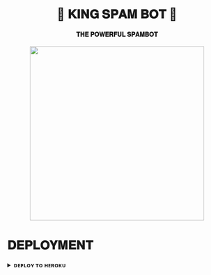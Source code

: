 

<h1 align="center"><b>🖤 𝐊𝐈𝐍𝐆 𝐒𝐏𝐀𝐌 𝐁𝐎𝐓 🖤</b></h1>

<h4 align="center"> 𝐓𝐇𝐄 𝐏𝐎𝐖𝐄𝐑𝐅𝐔𝐋 𝐒𝐏𝐀𝐌𝐁𝐎𝐓</h4>

<p align="center"><a href="https://t.me/l_MR_ll_KING_l"><img src="https://telegra.ph/file/64e4440d641998b4d9749.jpg" width="400"></a></p>



# 𝐃𝐄𝐏𝐋𝐎𝐘𝐌𝐄𝐍𝐓


<details>
<summary><b>ᴅᴇᴘʟᴏʏ ᴛᴏ ʜᴇʀᴏᴋᴜ</b></summary>
<br>

[![Deploy](https://www.herokucdn.com/deploy/button.svg)](https://dashboard.heroku.com/new?template=https://github.com/KING0712/KING_SPAM_BOT/tree/main)
  
# 𝐑𝐄𝐐𝐔𝐈𝐑𝐄𝐌𝐄𝐍𝐓𝐒

- `10 BOT-TOKENS`

- `OWNER-ID`


# MY TELEGRAM ID
<a href="https://t.me/l_MR_ll_KING_l"><img src="https://img.shields.io/badge/TELEGRAMID%20Channel-red.svg?logo=Telegram"></a>
